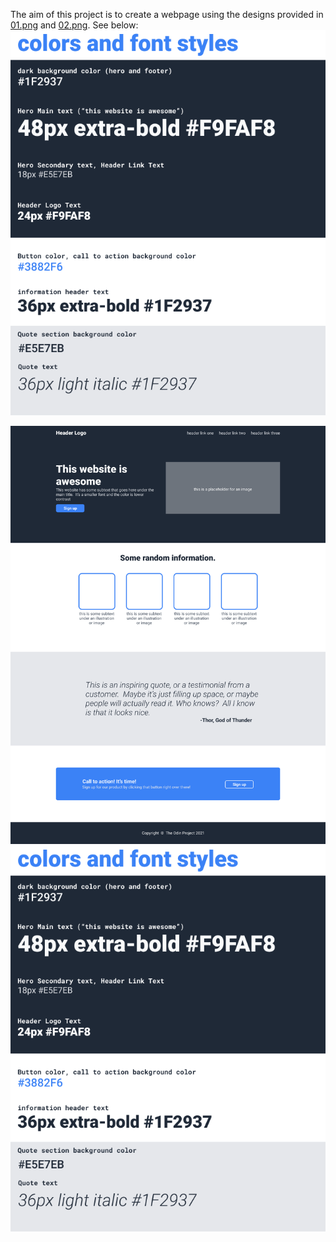The aim of this project is to create a webpage using the designs provided in [01.png](01.png) and [02.png](02.png). See below:
![](02.png)

![](01.png)
![](02.png)
